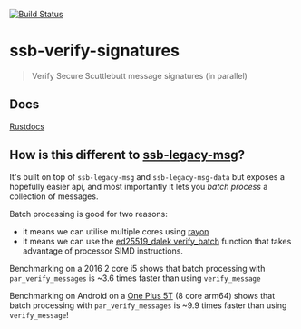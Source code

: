 [![Build Status](https://travis-ci.org/sunrise-choir/ssb-verify-signatures.svg?branch=master)](https://travis-ci.org/sunrise-choir/ssb-verify-signatures)
# ssb-verify-signatures

> Verify Secure Scuttlebutt message signatures (in parallel)

## Docs

[Rustdocs](https://sunrise-choir.github.io/ssb-verify-signatures/ssb_verify_signatures/index.html)

## How is this different to [ssb-legacy-msg](https://github.com/sunrise-choir/ssb-legacy-msg)?

It's built on top of `ssb-legacy-msg` and `ssb-legacy-msg-data` but exposes a hopefully easier
api, and most importantly it lets you _batch process_ a collection of messages. 

Batch processing is good for two reasons:
- it means we can utilise multiple cores using [rayon](https://docs.rs/rayon/1.2.0/rayon/index.html)
- it means we can use the [ed25519_dalek verify_batch](https://docs.rs/ed25519-dalek/0.9.1/ed25519_dalek/fn.verify_batch.html) function that takes advantage of
processor SIMD instructions. 

Benchmarking on a 2016 2 core i5 shows that batch processing with `par_verify_messages` is ~3.6 times faster than using `verify_message` 

Benchmarking on Android on a [One Plus 5T](https://en.wikipedia.org/wiki/OnePlus_5T) (8 core arm64) shows that batch processing with `par_verify_messages` is ~9.9 times faster than using `verify_message`! 
